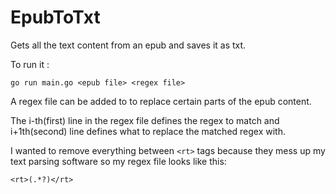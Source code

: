 # EpubToTxt

Gets all the text content from an epub and saves it as txt. 

To run it :

`go run main.go <epub file> <regex file>`


A regex file can be added to to replace certain parts of the epub content. 

The i-th(first) line in the regex file defines the regex to match and i+1th(second) line defines what to replace the matched regex with.

I wanted to remove everything between `<rt>` tags because they mess up my text parsing software so my regex file looks like this:
```
<rt>(.*?)</rt>
 
```
